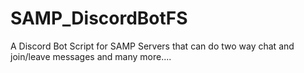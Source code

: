 # SAMP_DiscordBotFS
A Discord Bot Script for SAMP Servers that can do two way chat and join/leave messages and many more....

